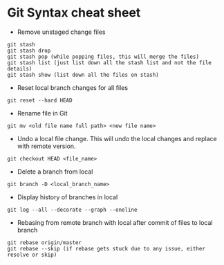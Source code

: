 # Git Syntax cheat sheet

* Remove unstaged change files
```
git stash
git stash drop
git stash pop (while popping files, this will merge the files)
git stash list (just list down all the stash list and not the file details)
git stash show (list down all the files on stash)
```

* Reset local branch changes for all files
```
git reset --hard HEAD
```
* Rename file in Git
```
git mv <old file name full path> <new file name>
```
* Undo a local file change. This will undo the local changes and replace with remote version.
```
git checkout HEAD <file_name>
```
* Delete a branch from local
```
git branch -D <local_branch_name>
```

* Display history of branches in local
```
git log --all --decorate --graph --oneline
```

* Rebasing from remote branch with local after commit of files to local branch
```
git rebase origin/master
git rebase --skip (if rebase gets stuck due to any issue, either resolve or skip)
```
